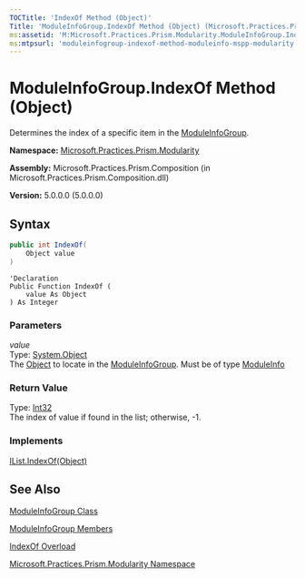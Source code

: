 ```yaml
---
TOCTitle: 'IndexOf Method (Object)'
Title: 'ModuleInfoGroup.IndexOf Method (Object) (Microsoft.Practices.Prism.Modularity)'
ms:assetid: 'M:Microsoft.Practices.Prism.Modularity.ModuleInfoGroup.IndexOf(System.Object)'
ms:mtpsurl: 'moduleinfogroup-indexof-method-moduleinfo-mspp-modularity.md'
---
```


# ModuleInfoGroup.IndexOf Method (Object)

Determines the index of a specific item in the [ModuleInfoGroup](/patterns-practices/reference/moduleinfogroup-class-mspp-modularity).

**Namespace:** [Microsoft.Practices.Prism.Modularity](/patterns-practices/reference/mspp-modularity-namespace)

**Assembly:** Microsoft.Practices.Prism.Composition (in Microsoft.Practices.Prism.Composition.dll)

**Version:** 5.0.0.0 (5.0.0.0)

## Syntax

```C#
public int IndexOf(
	Object value
)
```

```VB
'Declaration
Public Function IndexOf ( 
	value As Object
) As Integer
```

### Parameters

*value*  
Type: [System.Object](http://msdn.microsoft.com/en-us/library/e5kfa45b)  
The [Object](http://msdn.microsoft.com/en-us/library/e5kfa45b) to locate in the [ModuleInfoGroup](/patterns-practices/reference/moduleinfogroup-class-mspp-modularity). Must be of type [ModuleInfo](/patterns-practices/reference/moduleinfo-class-mspp-modularity)

### Return Value

Type: [Int32](http://msdn.microsoft.com/en-us/library/td2s409d)    
The index of value if found in the list; otherwise, -1.

### Implements

[IList.IndexOf(Object)](http://msdn.microsoft.com/en-us/library/2zt6cw37)

## See Also

[ModuleInfoGroup Class](/patterns-practices/reference/moduleinfogroup-class-mspp-modularity)

[ModuleInfoGroup Members](/patterns-practices/reference/moduleinfogroup-members-mspp-modularity)

[IndexOf Overload](/patterns-practices/reference/moduleinfogroup-indexof-method-mspp-modularity)

[Microsoft.Practices.Prism.Modularity Namespace](/patterns-practices/reference/mspp-modularity-namespace)
